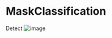# MaskClassification
Detect
![image](https://user-images.githubusercontent.com/57819584/196042246-c42f4b26-3d93-469e-a311-a7a3a5d146da.png)
